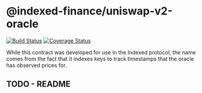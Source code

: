 # @indexed-finance/uniswap-v2-oracle

[![Build Status](https://travis-ci.org/indexed-finance/uniswap-v2-oracle.svg?branch=master)](https://travis-ci.org/taniarascia/chip8)
[![Coverage Status](https://coveralls.io/repos/github/indexed-finance/uniswap-v2-oracle/badge.svg?branch=master)](https://coveralls.io/github/taniarascia/chip8?branch=master)

While this contract was developed for use in the Indexed protocol, the name comes from the fact that it indexes keys to track timestamps that the oracle has observed prices for.

## TODO - README